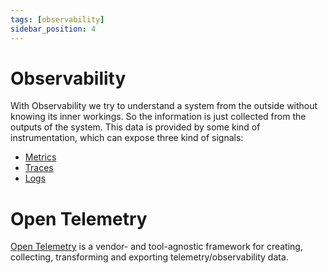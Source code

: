 ```yaml
---
tags: [observability]
sidebar_position: 4
---
```


# Observability

With Observability we try to understand a system from the outside without knowing its inner workings. So the information is just collected from the outputs of the system. This data is provided by some kind of instrumentation, which can expose three kind of signals:

- [Metrics](./metrics)
- [Traces](./traces)
- [Logs](./logs)

# Open Telemetry

[Open Telemetry](https://opentelemetry.io) is a vendor- and tool-agnostic framework for creating, collecting, transforming and exporting telemetry/observability data.

